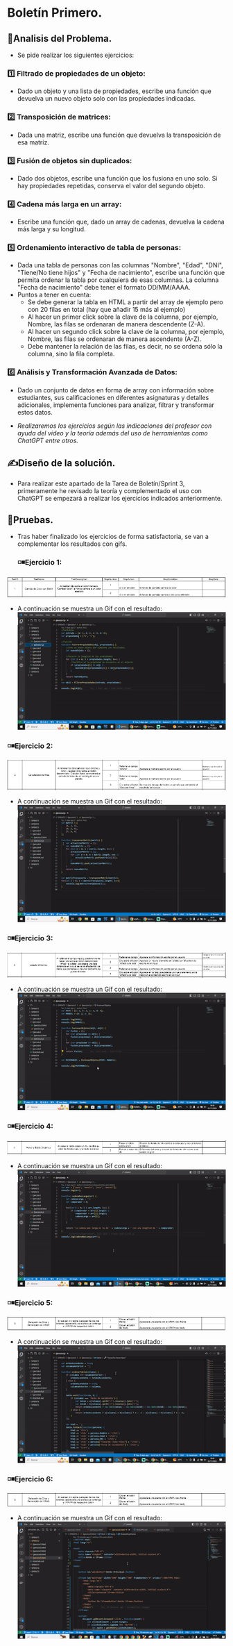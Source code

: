 # Boletín Primero.
## 🔎Analisis del Problema.
- Se pide realizar los siguientes ejercicios:
 ###  1️⃣ Filtrado de propiedades de un objeto:
- Dado un objeto y una lista de propiedades, escribe una función que devuelva un nuevo objeto solo con las propiedades indicadas.
 ###  2️⃣ Transposición de matrices: 
- Dada una matriz, escribe una función que devuelva la transposición de esa matriz.
 ### 3️⃣ Fusión de objetos sin duplicados:
- Dado dos objetos, escribe una función que los fusiona en uno solo. Si hay propiedades repetidas, conserva el valor del segundo objeto.
 ###  4️⃣  Cadena más larga en un array:
- Escribe una función que, dado un array de cadenas, devuelva la cadena más larga y su longitud.
 ###  5️⃣ Ordenamiento interactivo de tabla de personas:
- Dada una tabla de personas con las columnas "Nombre", "Edad", "DNI", "Tiene/No tiene hijos" y "Fecha de nacimiento", escribe una función que permita ordenar la tabla por cualquiera de esas columnas. La columna "Fecha de nacimiento" debe tener el formato DD/MM/AAAA.
- Puntos a tener en cuenta:
  - Se debe generar la tabla en HTML a partir del array de ejemplo pero con 20 filas en total (hay que añadir 15 más al ejemplo)
  - Al hacer un primer click sobre la clave de la columna, por ejemplo, Nombre, las filas se ordenaran de manera descendente (Z-A).
  - Al hacer un segundo click sobre la clave de la columna, por ejemplo, Nombre, las filas se ordenaran de manera ascendente (A-Z).
  - Debe mantener la relación de las filas, es decir, no se ordena sólo la columna, sino la fila completa.
###  6️⃣ Análisis y Transformación Avanzada de Datos:
- Dado un conjunto de datos en forma de array con información sobre estudiantes, sus calificaciones en diferentes asignaturas y detalles adicionales, implementa funciones para analizar, filtrar y transformar estos datos.

- *Realizaremos los ejercicios según las indicaciones del profesor con ayuda del video y la teoría además del uso de herramientas como ChatGPT entre otros.*
## ✍Diseño de la solución.
- Para realizar este apartado de la Tarea de Boletín/Sprint 3, primeramente he revisado la teoría y complementado el uso con ChatGPT se empezará a realizar los ejercicios indicados anteriormente.
## 🧾Pruebas.
- Tras haber finalizado los ejercicios de forma satisfactoria, se van a complementar los resultados con gifs.
  ### ◽◾Ejercicio 1:
![Excel Ejercicio 2](https://github.com/JoseAntonioSegura/Imagenes/blob/b92cb08df197a28630d2b862cf8b4fdd912d571a/Sprint2%20Ejercicio1.PNG)
   -  A continuación se muestra un Gif con el resultado:
  ![Foto Ejercicio 1](https://github.com/JoseAntonioSegura/Imagenes/blob/cf95ceda7a9f4d14bee39951e47498dc5b7a06dc/Videos/Sprint3%20Ejercicio1.gif)
  ### ◽◾Ejercicio 2:
![Excel Ejercicio 2](https://github.com/JoseAntonioSegura/Imagenes/blob/b92cb08df197a28630d2b862cf8b4fdd912d571a/Sprint2%20Ejercicio2.PNG)
   -  A continuación se muestra un Gif con el resultado:
![Foto Ejercicio 2](https://github.com/JoseAntonioSegura/Imagenes/blob/cf95ceda7a9f4d14bee39951e47498dc5b7a06dc/Videos/Sprint3%20Ejercicio2.gif)
  ### ◽◾Ejercicio 3:
![Excel Ejercicio 3](https://github.com/JoseAntonioSegura/Imagenes/blob/b92cb08df197a28630d2b862cf8b4fdd912d571a/Sprint2%20Ejercicio3.PNG)
   -  A continuación se muestra un Gif con el resultado:
![Foto Ejercicio 3](https://github.com/JoseAntonioSegura/Imagenes/blob/cf95ceda7a9f4d14bee39951e47498dc5b7a06dc/Videos/Sprint3%20Ejercicio3.gif)
  ### ◽◾Ejercicio 4:
![Excel Ejercicio 4](https://github.com/JoseAntonioSegura/Imagenes/blob/b92cb08df197a28630d2b862cf8b4fdd912d571a/Sprint2%20Ejercicio4.PNG)
   -  A continuación se muestra un Gif con el resultado:
![Foto Ejercicio 4](https://github.com/JoseAntonioSegura/Imagenes/blob/cf95ceda7a9f4d14bee39951e47498dc5b7a06dc/Videos/Sprint3%20Ejercicio4.gif)
  ### ◽◾Ejercicio 5:
![Excel Ejercicio 5](https://github.com/JoseAntonioSegura/Imagenes/blob/b92cb08df197a28630d2b862cf8b4fdd912d571a/Sprint2%20Ejercicio5.PNG)
  -  A continuación se muestra un Gif con el resultado:
  ![Foto Ejercicio 5](https://github.com/JoseAntonioSegura/Imagenes/blob/cf95ceda7a9f4d14bee39951e47498dc5b7a06dc/Videos/Sprint3%20Ejercicio5.gif)
  ### ◽◾Ejercicio 6:
![Excel Ejercicio 5](https://github.com/JoseAntonioSegura/Imagenes/blob/b92cb08df197a28630d2b862cf8b4fdd912d571a/Sprint2%20Ejercicio5.PNG)
  -  A continuación se muestra un Gif con el resultado:
  ![Foto Ejercicio 5](https://github.com/JoseAntonioSegura/Imagenes/blob/3398ec99b73a18f99aadf2cca76e1b5de96fd4df/Videos/Sprit2%20GIF5.gif)
